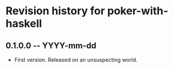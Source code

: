 # Revision history for poker-with-haskell

## 0.1.0.0 -- YYYY-mm-dd

* First version. Released on an unsuspecting world.

